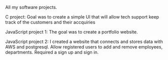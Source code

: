 All my software projects.



C project: 
Goal was to create a simple UI that will allow tech support keep track of the customers and their accquiries


JavaScript project 1:
The goal was to create a portfolio website.

JavaScript project 2:
I created a website that connects and stores data with AWS and postgresql. Allow registered users to add and remove employees, departments. Required a sign up and sign in.
